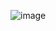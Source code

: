 ![image](https://github.com/AmrutaMohapatra/Covid-19/assets/144793748/203f1776-d127-4716-8b9b-900826502800)

